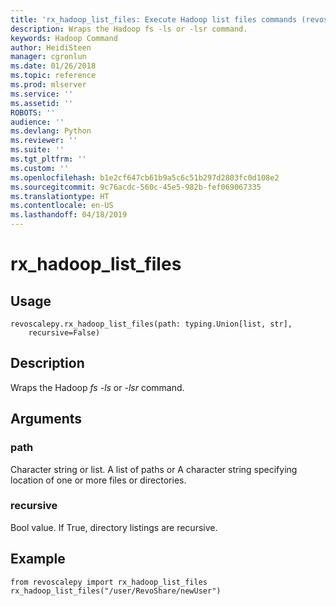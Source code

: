 ```yaml
---
title: 'rx_hadoop_list_files: Execute Hadoop list files commands (revoscalepy)'
description: Wraps the Hadoop fs -ls or -lsr command.
keywords: Hadoop Command
author: HeidiSteen
manager: cgronlun
ms.date: 01/26/2018
ms.topic: reference
ms.prod: mlserver
ms.service: ''
ms.assetid: ''
ROBOTS: ''
audience: ''
ms.devlang: Python
ms.reviewer: ''
ms.suite: ''
ms.tgt_pltfrm: ''
ms.custom: ''
ms.openlocfilehash: b1e2cf647cb61b9a5c6c51b297d2803fc0d108e2
ms.sourcegitcommit: 9c76acdc-560c-45e5-982b-fef069067335
ms.translationtype: HT
ms.contentlocale: en-US
ms.lasthandoff: 04/18/2019
---
```

# <a name="rxhadooplistfiles"></a>rx_hadoop_list_files


 


## <a name="usage"></a>Usage



```
revoscalepy.rx_hadoop_list_files(path: typing.Union[list, str],
    recursive=False)
```





## <a name="description"></a>Description

Wraps the Hadoop *fs -ls* or *-lsr* command.


## <a name="arguments"></a>Arguments


### <a name="path"></a>path

Character string or list. A list of paths or A character string specifying location of one or more files or directories.


### <a name="recursive"></a>recursive

Bool value. If True, directory listings are recursive.


## <a name="example"></a>Example



```
from revoscalepy import rx_hadoop_list_files
rx_hadoop_list_files("/user/RevoShare/newUser")
```

